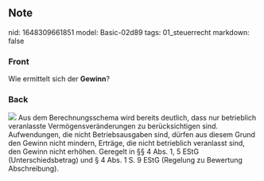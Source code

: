 ## Note
nid: 1648309661851
model: Basic-02d89
tags: 01_steuerrecht
markdown: false

### Front
Wie ermittelt sich der <b>Gewinn</b>?

### Back
<img src="86437916.png"> Aus dem Berechnungsschema wird bereits
deutlich, dass nur betrieblich veranlasste Vermögensveränderungen
zu berücksichtigen sind. Aufwendungen, die nicht Betriebsausgaben
sind, dürfen aus diesem Grund den Gewinn nicht mindern, Erträge,
die nicht betrieblich veranlasst sind, den Gewinn nicht erhöhen.
Geregelt in §§ 4 Abs. 1, 5 EStG (Unterschiedsbetrag) und § 4 Abs. 1
S. 9 EStG (Regelung zu Bewertung Abschreibung).

